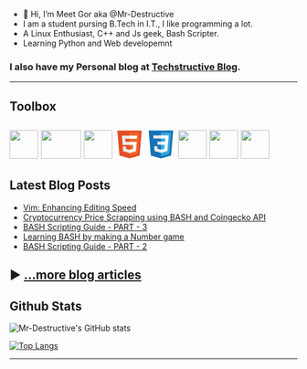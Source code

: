 - 👋 Hi, I’m Meet Gor aka @Mr-Destructive
- I am a student pursing B.Tech in I.T., I like programming a lot. 
- A Linux Enthusiast, C++ and Js geek, Bash Scripter. 
- Learning Python and Web developemnt

### I also have my Personal blog at [Techstructive Blog](https://mr-destructive.github.io/techstructive-blog/).
---

## Toolbox
<img src="https://cdn.worldvectorlogo.com/logos/c.svg" width="50" height="50" /> <img src="https://cdn.worldvectorlogo.com/logos/bash-1.svg" width="70" height="50" />
<img src="https://cdn.worldvectorlogo.com/logos/logo-javascript.svg" width="50" height="50" />
<img src="https://github.com/devicons/devicon/blob/master/icons/html5/html5-original.svg" width="50" height="50" />
<img src="https://github.com/devicons/devicon/blob/master/icons/css3/css3-original.svg" width="50" height="50" />
<img src="https://cdn.worldvectorlogo.com/logos/python-5.svg" width="50" height="50" />
<img src="https://cdn.worldvectorlogo.com/logos/git-icon.svg" width="50" height="50" />
<img src="https://cdn.worldvectorlogo.com/logos/vim.svg" width="50" height="50" />
---
## Latest Blog Posts
<!-- BLOG-POST-LIST:START -->
- [Vim: Enhancing Editing Speed](https://mr-destructive.github.io//techstructive-blog/vim/2021/07/18/Vim-Enhancing-Editing-speed.html)
- [Cryptocurrency Price Scrapping using BASH and Coingecko API](https://mr-destructive.github.io//techstructive-blog/bash/2021/07/15/BASH-Crypto-Coingecko.html)
- [BASH Scripting Guide - PART - 3](https://mr-destructive.github.io//techstructive-blog/bash/2021/07/12/BASH-scripting-P3.html)
- [Learning BASH by making a Number game](https://mr-destructive.github.io//techstructive-blog/bash/2021/07/08/Learn-BASH-Number-Game.html)
- [BASH Scripting Guide - PART - 2](https://mr-destructive.github.io//techstructive-blog/bash/2021/07/02/BASH-scripting-P2.html)
<!-- BLOG-POST-LIST:END -->

▶ [...more blog articles](https://mr-destructive.github.io/techstructive-blog/)
---
## Github Stats

![Mr-Destructive's GitHub stats](https://github-readme-stats.vercel.app/api?username=Mr-Destructive&show_icons=true&theme=cobalt)


[![Top Langs](https://github-readme-stats.vercel.app/api/top-langs/?username=Mr-Destructive&layout=compact)](https://github.com/Mr-Destructive/github-readme-stats)


---
